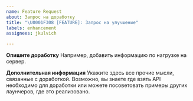 ```yaml
---
name: Feature Request
about: Запрос на доработку
title: "\U0001F308 [FEATURE]: Запрос на улучшение"
labels: enhancement
assignees: jkulvich

---
```


**Опишите доработку**
Например, добавить информацию по нагрузке на сервер.

**Дополнительная информация**
Укажите здесь все прочие мысли, связанные с доработкой.
Возможно, вы знаете где взять API необходимо для доработки или
можете посоветовать примеры других лаунчеров, где это реализовано.
